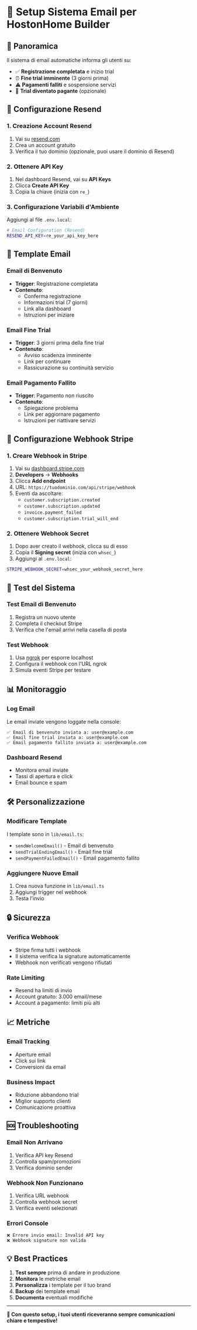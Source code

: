 # 📧 Setup Sistema Email per HostonHome Builder

## 🎯 Panoramica

Il sistema di email automatiche informa gli utenti su:
- ✅ **Registrazione completata** e inizio trial
- ⏰ **Fine trial imminente** (3 giorni prima)
- ⚠️ **Pagamenti falliti** e sospensione servizi
- 🎉 **Trial diventato pagante** (opzionale)

## 🔧 Configurazione Resend

### 1. Creazione Account Resend
1. Vai su [resend.com](https://resend.com)
2. Crea un account gratuito
3. Verifica il tuo dominio (opzionale, puoi usare il dominio di Resend)

### 2. Ottenere API Key
1. Nel dashboard Resend, vai su **API Keys**
2. Clicca **Create API Key**
3. Copia la chiave (inizia con `re_`)

### 3. Configurazione Variabili d'Ambiente
Aggiungi al file `.env.local`:

```bash
# Email Configuration (Resend)
RESEND_API_KEY=re_your_api_key_here
```

## 🎨 Template Email

### Email di Benvenuto
- **Trigger**: Registrazione completata
- **Contenuto**: 
  - Conferma registrazione
  - Informazioni trial (7 giorni)
  - Link alla dashboard
  - Istruzioni per iniziare

### Email Fine Trial
- **Trigger**: 3 giorni prima della fine trial
- **Contenuto**:
  - Avviso scadenza imminente
  - Link per continuare
  - Rassicurazione su continuità servizio

### Email Pagamento Fallito
- **Trigger**: Pagamento non riuscito
- **Contenuto**:
  - Spiegazione problema
  - Link per aggiornare pagamento
  - Istruzioni per riattivare servizi

## 🔗 Configurazione Webhook Stripe

### 1. Creare Webhook in Stripe
1. Vai su [dashboard.stripe.com](https://dashboard.stripe.com)
2. **Developers** → **Webhooks**
3. Clicca **Add endpoint**
4. URL: `https://tuodominio.com/api/stripe/webhook`
5. Eventi da ascoltare:
   - `customer.subscription.created`
   - `customer.subscription.updated`
   - `invoice.payment_failed`
   - `customer.subscription.trial_will_end`

### 2. Ottenere Webhook Secret
1. Dopo aver creato il webhook, clicca su di esso
2. Copia il **Signing secret** (inizia con `whsec_`)
3. Aggiungi al `.env.local`:

```bash
STRIPE_WEBHOOK_SECRET=whsec_your_webhook_secret_here
```

## 🚀 Test del Sistema

### Test Email di Benvenuto
1. Registra un nuovo utente
2. Completa il checkout Stripe
3. Verifica che l'email arrivi nella casella di posta

### Test Webhook
1. Usa [ngrok](https://ngrok.com) per esporre localhost
2. Configura il webhook con l'URL ngrok
3. Simula eventi Stripe per testare

## 📊 Monitoraggio

### Log Email
Le email inviate vengono loggate nella console:
```
✅ Email di benvenuto inviata a: user@example.com
✅ Email fine trial inviata a: user@example.com
✅ Email pagamento fallito inviata a: user@example.com
```

### Dashboard Resend
- Monitora email inviate
- Tassi di apertura e click
- Email bounce e spam

## 🛠️ Personalizzazione

### Modificare Template
I template sono in `lib/email.ts`:
- `sendWelcomeEmail()` - Email di benvenuto
- `sendTrialEndingEmail()` - Email fine trial
- `sendPaymentFailedEmail()` - Email pagamento fallito

### Aggiungere Nuove Email
1. Crea nuova funzione in `lib/email.ts`
2. Aggiungi trigger nel webhook
3. Testa l'invio

## 🔒 Sicurezza

### Verifica Webhook
- Stripe firma tutti i webhook
- Il sistema verifica la signature automaticamente
- Webhook non verificati vengono rifiutati

### Rate Limiting
- Resend ha limiti di invio
- Account gratuito: 3.000 email/mese
- Account a pagamento: limiti più alti

## 📈 Metriche

### Email Tracking
- Aperture email
- Click sui link
- Conversioni da email

### Business Impact
- Riduzione abbandono trial
- Miglior supporto clienti
- Comunicazione proattiva

## 🆘 Troubleshooting

### Email Non Arrivano
1. Verifica API key Resend
2. Controlla spam/promozioni
3. Verifica dominio sender

### Webhook Non Funzionano
1. Verifica URL webhook
2. Controlla webhook secret
3. Verifica eventi selezionati

### Errori Console
```
❌ Errore invio email: Invalid API key
❌ Webhook signature non valida
```

## 💡 Best Practices

1. **Test sempre** prima di andare in produzione
2. **Monitora** le metriche email
3. **Personalizza** i template per il tuo brand
4. **Backup** dei template email
5. **Documenta** eventuali modifiche

---

**🎉 Con questo setup, i tuoi utenti riceveranno sempre comunicazioni chiare e tempestive!**
